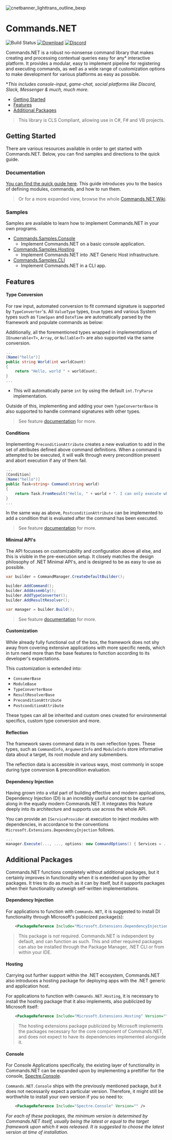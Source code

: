 ![cnetbanner_lighttrans_outline_bexp](https://github.com/csmir/Commands.NET/assets/68127614/af1b5bc4-98b6-48b1-9aaa-4063768816dc)

# Commands.NET

![Build Status](https://img.shields.io/github/actions/workflow/status/csmir/CSF.NET/dotnet.yml?branch=master&style=flat)
[![Download](https://img.shields.io/static/v1?style=flat&message=download%20on%20nuget&color=004880&logo=NuGet&logoColor=FFFFFF&label=)](https://nuget.org/packages/Commands.NET)
[![Discord](https://img.shields.io/discord/1092510256384450652?style=flat)](https://discord.gg/T7hCvShAx5)

Commands.NET is a robust no-nonsense command library that makes creating and processing contextual queries easy for any* interactive platform.
It provides a modular, easy to implement pipeline for registering and executing commands, as well as a wide range of customization options to make development for various platforms as easy as possible.

**This includes console-input, game-chat, social platforms like Discord, Slack, Messenger & much, much more.*

- [Getting Started](#getting-started)
- [Features](#features)
- [Additional Packages](#additional-packages)

> This library is CLS Compliant, allowing use in C#, F# and VB projects.

## Getting Started

There are various resources available in order to get started with Commands.NET. Below, you can find samples and directions to the quick guide.

### Documentation

[You can find the quick guide here](https://github.com/csmir/Commands.NET/wiki/Quick-Guide). 
This guide introduces you to the basics of defining modules, commands, and how to run them.

> Or for a more expanded view, browse the whole [Commands.NET Wiki](https://github.com/csmir/Commands.NET/wiki).

### Samples

Samples are available to learn how to implement Commands.NET in your own programs.

- [Commands.Samples.Console](https://github.com/csmir/Commands.NET/tree/master/src/Commands.Samples/Commands.Samples.Console)
  - Implement Commands.NET on a basic console application.
- [Commands.Samples.Hosting](https://github.com/csmir/Commands.NET/tree/master/src/Commands.Samples/Commands.Samples.Hosting)
  - Implement Commands.NET into .NET Generic Host infrastructure.
- [Commands.Samples.CLI](https://github.com/csmir/Commands.NET/tree/master/src/Commands.Samples/Commands.Samples.CLI)
  - Implement Commands.NET in a CLI app.

## Features

#### Type Conversion

For raw input, automated conversion to fit command signature is supported by `TypeConverter`'s. All `ValueType` types, `Enum` types and various System types such as `TimeSpan` and `DateTime` are automatically parsed by the framework and populate commands as below:

Additionally, all the forementioned types wrapped in implementations of `IEnumerable<T>`, `Array`, or `Nullable<T>` are also supported via the same conversion.

```cs
...
[Name("hello")]
public string World(int worldCount)
{
    return "Hello, world " + worldCount;
}
...
```

- This will automatically parse `int` by using the default `int.TryParse` implementation.

Outside of this, implementing and adding your own `TypeConverterBase` is also supported to handle command signatures with other types.

> See feature [documentation](https://github.com/csmir/Commands.NET/wiki/Type-Conversion) for more.

#### Conditions

Implementing `PreconditionAttribute` creates a new evaluation to add in the set of attributes defined above command definitions. 
When a command is attempted to be executed, it will walk through every precondition present and abort execution if any of them fail.

```cs
...
[Condition]
[Name("hello")]
public Task<string> Command(string world)
{
    return Task.FromResult("Hello, " + world + ". I can only execute when Condition says so!");
}
...
```

In the same way as above, `PostconditionAttribute` can be implemented to add a condition that is evaluated after the command has been executed. 

> See feature [documentation](https://github.com/csmir/Commands.NET/wiki/Conditions) for more.

#### Minimal API's

The API focusses on customizability and configuration above all else, and this is visible in the pre-execution setup. 
It closely matches the design philosophy of .NET Minimal API's, and is designed to be as easy to use as possible.

```cs
var builder = CommandManager.CreateDefaultBuilder();

builder.AddCommand();
builder.AddAssembly();
builder.AddTypeConverter();
builder.AddResultResolver();

var manager = builder.Build();
```

> See feature [documentation](https://github.com/csmir/Commands.NET/wiki/Configuration) for more.

#### Customization

While already fully functional out of the box, the framework does not shy away from covering extensive applications with more specific needs, which in turn need more than the base features to function according to its developer's expectations. 

This customization is extended into:

- `ConsumerBase`
- `ModuleBase`
- `TypeConverterBase`
- `ResultResolverBase`
- `PreconditionAttribute`
- `PostconditionAttribute` 

These types can all be inherited and custom ones created for environmental specifics, custom type conversion and more.

#### Reflection

The framework saves command data in its own reflection types. 
These types, such as `CommandInfo`, `ArgumentInfo` and `ModuleInfo` store informative data about a target, its root module and any submembers.

The reflection data is accessible in various ways, most commonly in scope during type conversion & precondition evaluation.

#### Dependency Injection

Having grown into a vital part of building effective and modern applications, 
Dependency Injection (DI) is an incredibly useful concept to be carried along in the equally modern Commands.NET. 
It integrates this feature deeply into its architecture and supports use across the whole API. 

You can provide an `IServiceProvider` at execution to inject modules with dependencies, in accordance to the conventions `Microsoft.Extensions.DependencyInjection` follows. 

```cs
...
manager.Execute(..., ..., options: new CommandOptions() { Services = ... });
```

## Additional Packages

Commands.NET functions completely without additional packages, but it certainly improves in functionality when it is extended upon by other packages.
It tries to do as much as it can by itself, but it supports packages when their functionality outweigh self-written implementations. 

#### Dependency Injection

For applications to function with `Commands.NET`, it is suggested to install DI functionality through Microsoft's publicized package(s):

```xml
    <PackageReference Include="Microsoft.Extensions.DependencyInjection" Version="" />
```

> This package is *not* required. Commands.NET is independent by default, and can function as such.
> This and other required packages can also be installed through the Package Manager, .NET CLI or from within your IDE.

#### Hosting

Carrying out further support within the .NET ecosystem, Commands.NET also introduces a hosting package for deploying apps with the .NET generic and application host. 

For applications to function with `Commands.NET.Hosting`, it is necessary to install the hosting package that it also implements, also publicized by Microsoft itself:

```xml
    <PackageReference Include="Microsoft.Extensions.Hosting" Version="" />
```

> The hosting extensions package publicized by Microsoft implements the packages necessary for the core component of Commands.NET, and does not expect to have its dependencies implemented alongside it.

#### Console

For Console Applications specifically, the existing layer of functionality in Commands.NET can be expanded upon by implementing a prettifier for the console, [Spectre.Console](https://github.com/spectreconsole/spectre.console). 

`Commands.NET.Console` ships with the previously mentioned package, but it does not necessarily expect a particular version. Therefore, it might still be worthwhile to install your own version if you so need to:

```xml
    <PackageReference Include="Spectre.Console" Version="" />
```

*For each of these packages, the minimum version is determined by Commands.NET itself, usually being the latest or equal to the target framework upon which it was released. It is suggested to choose the latest version at time of installation.*